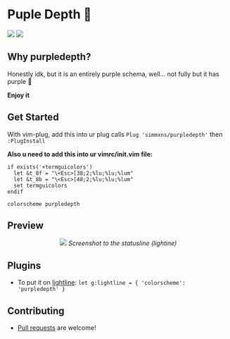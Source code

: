 # Puple Depth 💜
[![](https://img.shields.io/badge/Made%20With-nvim%20%E2%9D%A4-red?style=for-the-badge)](https://github.com/neovim/neovim)
[![](https://img.shields.io/badge/Folder%20Size-84.1%20KB-yellow?style=for-the-badge)]()

## Why purpledepth?

Honestly idk, but it is an entirely purple schema, well... not fully but it has purple 🤠

**Enjoy it**

## Get Started

With vim-plug, add this into ur plug calls `Plug 'simmxns/purpledepth'` then `:PlugInstall`

**Also u need to add this into ur vimrc/init.vim file:**
```viml
if exists('+termguicolors')
  let &t_8f = "\<Esc>[38;2;%lu;%lu;%lum"
  let &t_8b = "\<Esc>[48;2;%lu;%lu;%lum"
  set termguicolors
endif

colorscheme purpledepth
```

## Preview

<div align="center">
  <img src="https://user-images.githubusercontent.com/62354548/169699232-d3a805de-245e-49af-9fb8-33054906ce9b.png" />
  <i>Screenshot to the statusline (lightine)</i>
</div>

## Plugins

- To put it on [lightline](https://github.com/itchyny/lightline.vim): `let g:lightline = { 'colorscheme': 'purpledepth' }`

## Contributing

- [Pull requests](https://github.com/simmxns/purpledepth/pulls) are welcome!
